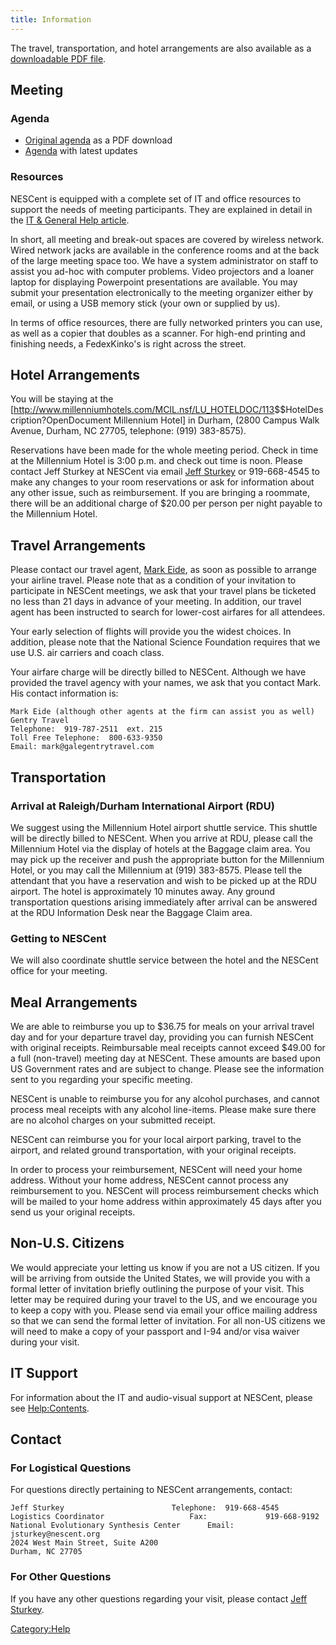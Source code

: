 ```yaml
---
title: Information
---
```


The travel, transportation, and hotel arrangements are also available as
a [downloadable PDF file](Media:Travel_Arrangements.pdf "wikilink").

Meeting
-------

### Agenda

-   [Original agenda](Media:Agenda.pdf "wikilink") as a PDF download
-   [Agenda](Agenda "wikilink") with latest updates

### Resources

NESCent is equipped with a complete set of IT and office resources to
support the needs of meeting participants. They are explained in detail
in the [IT & General Help article](Help:Contents "wikilink").

In short, all meeting and break-out spaces are covered by wireless
network. Wired network jacks are available in the conference rooms and
at the back of the large meeting space too. We have a system
administrator on staff to assist you ad-hoc with computer problems.
Video projectors and a loaner laptop for displaying Powerpoint
presentations are available. You may submit your presentation
electronically to the meeting organizer either by email, or using a USB
memory stick (your own or supplied by us).

In terms of office resources, there are fully networked printers you can
use, as well as a copier that doubles as a scanner. For high-end
printing and finishing needs, a FedexKinko's is right across the street.

Hotel Arrangements
------------------

You will be staying at the
\[<http://www.millenniumhotels.com/MCIL.nsf/LU_HOTELDOC/113>$$HotelDescription?OpenDocument
Millennium Hotel\] in Durham, (2800 Campus Walk Avenue, Durham, NC
27705, telephone: (919) 383-8575).

Reservations have been made for the whole meeting period. Check in time
at the Millennium Hotel is 3:00 p.m. and check out time is noon. Please
contact Jeff Sturkey at NESCent via email [Jeff
Sturkey](mailto:jsturkey@nescent.org) or 919-668-4545 to make any
changes to your room reservations or ask for information about any other
issue, such as reimbursement. If you are bringing a roommate, there will
be an additional charge of $20.00 per person per night payable to the
Millennium Hotel.

Travel Arrangements
-------------------

Please contact our travel agent, [Mark
Eide](mailto:mark@galegentrytravel.com), as soon as possible to arrange
your airline travel. Please note that as a condition of your invitation
to participate in NESCent meetings, we ask that your travel plans be
ticketed no less than 21 days in advance of your meeting. In addition,
our travel agent has been instructed to search for lower-cost airfares
for all attendees.

Your early selection of flights will provide you the widest choices. In
addition, please note that the National Science Foundation requires that
we use U.S. air carriers and coach class.

Your airfare charge will be directly billed to NESCent. Although we have
provided the travel agency with your names, we ask that you contact
Mark. His contact information is:

    Mark Eide (although other agents at the firm can assist you as well)
    Gentry Travel
    Telephone:  919-787-2511  ext. 215  
    Toll Free Telephone:  800-633-9350
    Email: mark@galegentrytravel.com

Transportation
--------------

### Arrival at Raleigh/Durham International Airport (RDU)

We suggest using the Millennium Hotel airport shuttle service. This
shuttle will be directly billed to NESCent. When you arrive at RDU,
please call the Millennium Hotel via the display of hotels at the
Baggage claim area. You may pick up the receiver and push the
appropriate button for the Millennium Hotel, or you may call the
Millennium at (919) 383-8575. Please tell the attendant that you have a
reservation and wish to be picked up at the RDU airport. The hotel is
approximately 10 minutes away. Any ground transportation questions
arising immediately after arrival can be answered at the RDU Information
Desk near the Baggage Claim area.

### Getting to NESCent

We will also coordinate shuttle service between the hotel and the
NESCent office for your meeting.

Meal Arrangements
-----------------

We are able to reimburse you up to $36.75 for meals on your arrival
travel day and for your departure travel day, providing you can furnish
NESCent with original receipts. Reimbursable meal receipts cannot exceed
$49.00 for a full (non-travel) meeting day at NESCent. These amounts are
based upon US Government rates and are subject to change. Please see the
information sent to you regarding your specific meeting.

NESCent is unable to reimburse you for any alcohol purchases, and cannot
process meal receipts with any alcohol line-items. Please make sure
there are no alcohol charges on your submitted receipt.

NESCent can reimburse you for your local airport parking, travel to the
airport, and related ground transportation, with your original receipts.

In order to process your reimbursement, NESCent will need your home
address. Without your home address, NESCent cannot process any
reimbursement to you. NESCent will process reimbursement checks which
will be mailed to your home address within approximately 45 days after
you send us your original receipts.

Non-U.S. Citizens
-----------------

We would appreciate your letting us know if you are not a US citizen. If
you will be arriving from outside the United States, we will provide you
with a formal letter of invitation briefly outlining the purpose of your
visit. This letter may be required during your travel to the US, and we
encourage you to keep a copy with you. Please send via email your office
mailing address so that we can send the formal letter of invitation. For
all non-US citizens we will need to make a copy of your passport and
I-94 and/or visa waiver during your visit.

IT Support
----------

For information about the IT and audio-visual support at NESCent, please
see <Help:Contents>.

Contact
-------

### For Logistical Questions

For questions directly pertaining to NESCent arrangements, contact:

    Jeff Sturkey                        Telephone:  919-668-4545
    Logistics Coordinator                   Fax:             919-668-9192
    National Evolutionary Synthesis Center      Email:         jsturkey@nescent.org
    2024 West Main Street, Suite A200
    Durham, NC 27705

### For Other Questions

If you have any other questions regarding your visit, please contact
[Jeff Sturkey](mailto:jsturkey@nescent.org).

<Category:Help>
